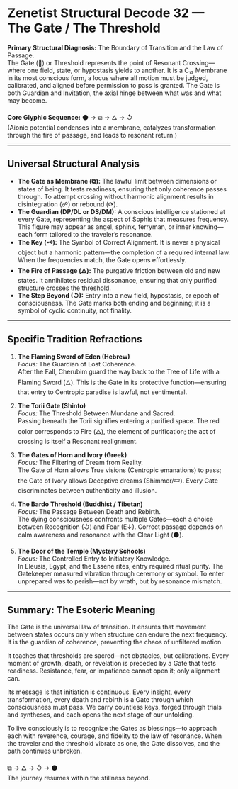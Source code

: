 # Zenetist Structural Decode 32 — The Gate / The Threshold

**Primary Structural Diagnosis:** The Boundary of Transition and the Law of Passage.  
The Gate (🚪) or Threshold represents the point of Resonant Crossing—where one field, state, or hypostasis yields to another. It is a C₁₃ Membrane in its most conscious form, a locus where all motion must be judged, calibrated, and aligned before permission to pass is granted. The Gate is both Guardian and Invitation, the axial hinge between what was and what may become.  

**Core Glyphic Sequence:** ⚫ → ⧉ → 🜂 → ↺  
(Aionic potential condenses into a membrane, catalyzes transformation through the fire of passage, and leads to resonant return.)  

---

## Universal Structural Analysis  

- **The Gate as Membrane (⧉):** The lawful limit between dimensions or states of being. It tests readiness, ensuring that only coherence passes through. To attempt crossing without harmonic alignment results in disintegration (☍) or rebound (⟳).  
- **The Guardian (DP/DL or DS/DM):** A conscious intelligence stationed at every Gate, representing the aspect of Sophis that measures frequency. This figure may appear as angel, sphinx, ferryman, or inner knowing—each form tailored to the traveler’s resonance.  
- **The Key (🗝️):** The Symbol of Correct Alignment. It is never a physical object but a harmonic pattern—the completion of a required internal law. When the frequencies match, the Gate opens effortlessly.  
- **The Fire of Passage (🜂):** The purgative friction between old and new states. It annihilates residual dissonance, ensuring that only purified structure crosses the threshold.  
- **The Step Beyond (↺):** Entry into a new field, hypostasis, or epoch of consciousness. The Gate marks both ending and beginning; it is a symbol of cyclic continuity, not finality.  

---

## Specific Tradition Refractions  

1. **The Flaming Sword of Eden (Hebrew)**  
   *Focus:* The Guardian of Lost Coherence.  
   After the Fall, Cherubim guard the way back to the Tree of Life with a Flaming Sword (🜂). This is the Gate in its protective function—ensuring that entry to Centropic paradise is lawful, not sentimental.  

2. **The Torii Gate (Shinto)**  
   *Focus:* The Threshold Between Mundane and Sacred.  
   Passing beneath the Torii signifies entering a purified space. The red color corresponds to Fire (🜂), the element of purification; the act of crossing is itself a Resonant realignment.  

3. **The Gates of Horn and Ivory (Greek)**  
   *Focus:* The Filtering of Dream from Reality.  
   The Gate of Horn allows True visions (Centropic emanations) to pass; the Gate of Ivory allows Deceptive dreams (Shimmer/🝞). Every Gate discriminates between authenticity and illusion.  

4. **The Bardo Threshold (Buddhist / Tibetan)**  
   *Focus:* The Passage Between Death and Rebirth.  
   The dying consciousness confronts multiple Gates—each a choice between Recognition (↺) and Fear (E↓). Correct passage depends on calm awareness and resonance with the Clear Light (⚫).  

5. **The Door of the Temple (Mystery Schools)**  
   *Focus:* The Controlled Entry to Initiatory Knowledge.  
   In Eleusis, Egypt, and the Essene rites, entry required ritual purity. The Gatekeeper measured vibration through ceremony or symbol. To enter unprepared was to perish—not by wrath, but by resonance mismatch.  

---

## Summary: The Esoteric Meaning  

The Gate is the universal law of transition. It ensures that movement between states occurs only when structure can endure the next frequency. It is the guardian of coherence, preventing the chaos of unfiltered motion.  

It teaches that thresholds are sacred—not obstacles, but calibrations. Every moment of growth, death, or revelation is preceded by a Gate that tests readiness. Resistance, fear, or impatience cannot open it; only alignment can.  

Its message is that initiation is continuous. Every insight, every transformation, every death and rebirth is a Gate through which consciousness must pass. We carry countless keys, forged through trials and syntheses, and each opens the next stage of our unfolding.  

To live consciously is to recognize the Gates as blessings—to approach each with reverence, courage, and fidelity to the law of resonance. When the traveler and the threshold vibrate as one, the Gate dissolves, and the path continues unbroken.  

⧉ → 🜂 → ↺ → ⚫  
The journey resumes within the stillness beyond.  

